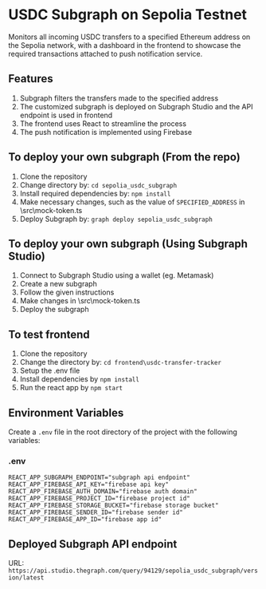 # USDC Subgraph on Sepolia Testnet

Monitors all incoming USDC transfers to a specified Ethereum address on the Sepolia network, with a dashboard in the frontend to showcase the required transactions attached to push notification service. 

## Features

1. Subgraph filters the transfers made to the specified address
2. The customized subgraph is deployed on Subgraph Studio and the API endpoint is used in frontend
3. The frontend uses React to streamline the process
4. The push notification is implemented using Firebase

## To deploy your own subgraph (From the repo)
1. Clone the repository
2. Change directory by: `cd sepolia_usdc_subgraph`
3. Install required dependencies by: `npm install`
4. Make necessary changes, such as the value of `SPECIFIED_ADDRESS` in \src\mock-token.ts
5. Deploy Subgraph by: `graph deploy sepolia_usdc_subgraph`

## To deploy your own subgraph (Using Subgraph Studio)
1. Connect to Subgraph Studio using a wallet (eg. Metamask)
2. Create a new subgraph
3. Follow the given instructions
4. Make changes in \src\mock-token.ts
5. Deploy the subgraph

## To test frontend
1. Clone the repository
2. Change the directory by: `cd frontend\usdc-transfer-tracker`
3. Setup the .env file
4. Install dependencies by `npm install`
5. Run the react app by `npm start`

## Environment Variables

Create a `.env` file in the root directory of the project with the following variables:

### .env

```env
REACT_APP_SUBGRAPH_ENDPOINT="subgraph api endpoint"
REACT_APP_FIREBASE_API_KEY="firebase api key"
REACT_APP_FIREBASE_AUTH_DOMAIN="firebase auth domain"
REACT_APP_FIREBASE_PROJECT_ID="firebase project id"
REACT_APP_FIREBASE_STORAGE_BUCKET="firebase storage bucket"
REACT_APP_FIREBASE_SENDER_ID="firebase sender id"
REACT_APP_FIREBASE_APP_ID="firebase app id"
```

## Deployed Subgraph API endpoint
URL: `https://api.studio.thegraph.com/query/94129/sepolia_usdc_subgraph/version/latest`
